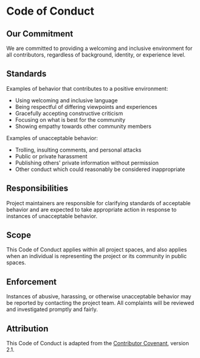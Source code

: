 # Code of Conduct

## Our Commitment

We are committed to providing a welcoming and inclusive environment for all contributors, regardless of background, identity, or experience level.

## Standards

Examples of behavior that contributes to a positive environment:

* Using welcoming and inclusive language
* Being respectful of differing viewpoints and experiences
* Gracefully accepting constructive criticism
* Focusing on what is best for the community
* Showing empathy towards other community members

Examples of unacceptable behavior:

* Trolling, insulting comments, and personal attacks
* Public or private harassment
* Publishing others' private information without permission
* Other conduct which could reasonably be considered inappropriate

## Responsibilities

Project maintainers are responsible for clarifying standards of acceptable behavior and are expected to take appropriate action in response to instances of unacceptable behavior.

## Scope

This Code of Conduct applies within all project spaces, and also applies when an individual is representing the project or its community in public spaces.

## Enforcement

Instances of abusive, harassing, or otherwise unacceptable behavior may be reported by contacting the project team. All complaints will be reviewed and investigated promptly and fairly.

## Attribution

This Code of Conduct is adapted from the [Contributor Covenant](https://www.contributor-covenant.org), version 2.1.